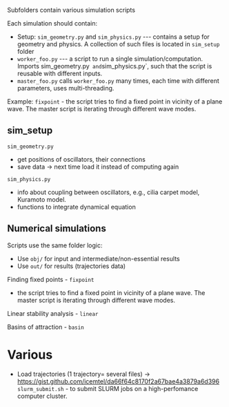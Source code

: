 
Subfolders contain various simulation scripts

Each simulation should contain:
-  Setup: `sim_geometry.py`  and `sim_physics.py` --- contains a setup for geometry and physics.
    A collection of such files is located in `sim_setup` folder
- `worker_foo.py` --- a script to run a single simulation/computation.
Imports sim_geometry.py`  and `sim_physics.py`, such that the script is reusable with different inputs.
- `master_foo.py` 
 calls `worker_foo.py` many times, each time with different parameters, uses multi-threading.

Example: `fixpoint` - the script tries to find a fixed point in vicinity of a plane wave. 
           The master script is iterating through different wave modes.

## sim_setup

`sim_geometry.py`
- get positions of oscillators, their connections
- save data -> next time load it instead of computing again

`sim_physics.py`
- info about coupling between oscillators, e.g., cilia carpet model, Kuramoto model.
- functions to integrate dynamical equation

## Numerical simulations

Scripts use the same folder logic:
- Use `obj/` for input and intermediate/non-essential results
- Use `out/` for results (trajectories data)
     
Finding fixed points - `fixpoint`
- the script tries to find a fixed point in vicinity of a plane wave. 
  The master script is iterating through different wave modes.
  

Linear stability analysis - `linear`

Basins of attraction - `basin`


# Various

- Load trajectories (1 trajectory= several files) -> https://gist.github.com/icemtel/da66f64c8170f2a67bae4a3879a6d396
`slurm_submit.sh` - to submit SLURM jobs on a high-perfomance computer cluster.